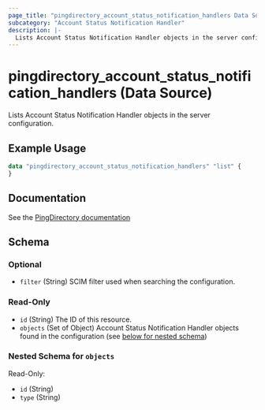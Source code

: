 ```yaml
---
page_title: "pingdirectory_account_status_notification_handlers Data Source - terraform-provider-pingdirectory"
subcategory: "Account Status Notification Handler"
description: |-
  Lists Account Status Notification Handler objects in the server configuration.
---
```


# pingdirectory_account_status_notification_handlers (Data Source)

Lists Account Status Notification Handler objects in the server configuration.

## Example Usage

```terraform
data "pingdirectory_account_status_notification_handlers" "list" {
}
```

## Documentation
See the [PingDirectory documentation](https://docs.pingidentity.com/r/en-us/pingdirectory-93/pd_ds_account_status_notifs)

<!-- schema generated by tfplugindocs -->
## Schema

### Optional

- `filter` (String) SCIM filter used when searching the configuration.

### Read-Only

- `id` (String) The ID of this resource.
- `objects` (Set of Object) Account Status Notification Handler objects found in the configuration (see [below for nested schema](#nestedatt--objects))

<a id="nestedatt--objects"></a>
### Nested Schema for `objects`

Read-Only:

- `id` (String)
- `type` (String)

